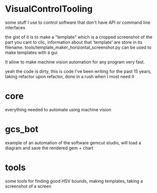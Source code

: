 # VisualControlTooling
some stuff I use to control software that don't have API or command line interfaces

the gist of it is to make a "template" which is a cropped screenshot of the part you cant to clic, information
about that 'template' are store in its filename. tools/template_maker_horizontal_screenshot.py can be used to
make templates with a gui

It allow to make machine vision automation for any program very fast.

yeah the code is dirty, this is code I've been  writing for the past 15 years, taking refactor upon refactor, 
done in a rush when I most need it

# core
everything needed to automate using machine vision

# gcs_bot
example of an automation of the software gemcut studio, will load a diagram and save the rendered gem + chart

# tools
some tools for finding good HSV bounds, making templates, taking a screenshot of a screen
